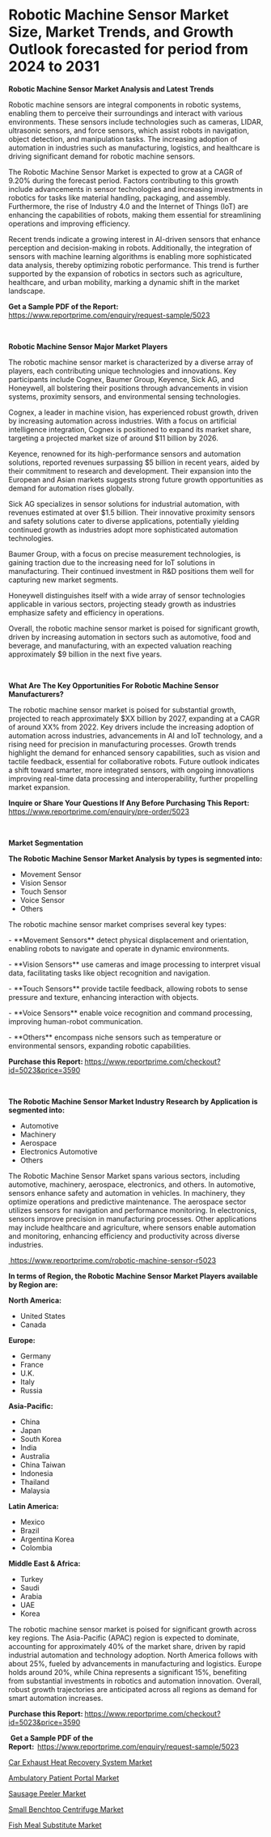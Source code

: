 <p><h1>Robotic Machine Sensor Market Size, Market Trends, and Growth Outlook forecasted for period from 2024 to 2031</h1></p><p><strong>Robotic Machine Sensor Market Analysis and Latest Trends</strong></p>
<p><p>Robotic machine sensors are integral components in robotic systems, enabling them to perceive their surroundings and interact with various environments. These sensors include technologies such as cameras, LIDAR, ultrasonic sensors, and force sensors, which assist robots in navigation, object detection, and manipulation tasks. The increasing adoption of automation in industries such as manufacturing, logistics, and healthcare is driving significant demand for robotic machine sensors.</p><p>The Robotic Machine Sensor Market is expected to grow at a CAGR of 9.20% during the forecast period. Factors contributing to this growth include advancements in sensor technologies and increasing investments in robotics for tasks like material handling, packaging, and assembly. Furthermore, the rise of Industry 4.0 and the Internet of Things (IoT) are enhancing the capabilities of robots, making them essential for streamlining operations and improving efficiency.</p><p>Recent trends indicate a growing interest in AI-driven sensors that enhance perception and decision-making in robots. Additionally, the integration of sensors with machine learning algorithms is enabling more sophisticated data analysis, thereby optimizing robotic performance. This trend is further supported by the expansion of robotics in sectors such as agriculture, healthcare, and urban mobility, marking a dynamic shift in the market landscape.</p></p>
<p><strong>Get a Sample PDF of the Report:&nbsp;</strong> <a href="https://www.reportprime.com/enquiry/request-sample/5023">https://www.reportprime.com/enquiry/request-sample/5023</a></p>
<p>&nbsp;</p>
<p><strong>Robotic Machine Sensor Major Market Players</strong></p>
<p><p>The robotic machine sensor market is characterized by a diverse array of players, each contributing unique technologies and innovations. Key participants include Cognex, Baumer Group, Keyence, Sick AG, and Honeywell, all bolstering their positions through advancements in vision systems, proximity sensors, and environmental sensing technologies.</p><p>Cognex, a leader in machine vision, has experienced robust growth, driven by increasing automation across industries. With a focus on artificial intelligence integration, Cognex is positioned to expand its market share, targeting a projected market size of around $11 billion by 2026.</p><p>Keyence, renowned for its high-performance sensors and automation solutions, reported revenues surpassing $5 billion in recent years, aided by their commitment to research and development. Their expansion into the European and Asian markets suggests strong future growth opportunities as demand for automation rises globally.</p><p>Sick AG specializes in sensor solutions for industrial automation, with revenues estimated at over $1.5 billion. Their innovative proximity sensors and safety solutions cater to diverse applications, potentially yielding continued growth as industries adopt more sophisticated automation technologies. </p><p>Baumer Group, with a focus on precise measurement technologies, is gaining traction due to the increasing need for IoT solutions in manufacturing. Their continued investment in R&D positions them well for capturing new market segments.</p><p>Honeywell distinguishes itself with a wide array of sensor technologies applicable in various sectors, projecting steady growth as industries emphasize safety and efficiency in operations.</p><p>Overall, the robotic machine sensor market is poised for significant growth, driven by increasing automation in sectors such as automotive, food and beverage, and manufacturing, with an expected valuation reaching approximately $9 billion in the next five years.</p></p>
<p>&nbsp;</p>
<p><strong>What Are The Key Opportunities For Robotic Machine Sensor Manufacturers?</strong></p>
<p><p>The robotic machine sensor market is poised for substantial growth, projected to reach approximately $XX billion by 2027, expanding at a CAGR of around XX% from 2022. Key drivers include the increasing adoption of automation across industries, advancements in AI and IoT technology, and a rising need for precision in manufacturing processes. Growth trends highlight the demand for enhanced sensory capabilities, such as vision and tactile feedback, essential for collaborative robots. Future outlook indicates a shift toward smarter, more integrated sensors, with ongoing innovations improving real-time data processing and interoperability, further propelling market expansion.</p></p>
<p><strong>Inquire or Share Your Questions If Any Before Purchasing This Report:</strong> <a href="https://www.reportprime.com/enquiry/pre-order/5023">https://www.reportprime.com/enquiry/pre-order/5023</a></p>
<p>&nbsp;</p>
<p><strong>Market Segmentation</strong></p>
<p><strong>The Robotic Machine Sensor Market Analysis by types is segmented into:</strong></p>
<p><ul><li>Movement Sensor</li><li>Vision Sensor</li><li>Touch Sensor</li><li>Voice Sensor</li><li>Others</li></ul></p>
<p><p>The robotic machine sensor market comprises several key types: </p><p>- **Movement Sensors** detect physical displacement and orientation, enabling robots to navigate and operate in dynamic environments. </p><p>- **Vision Sensors** use cameras and image processing to interpret visual data, facilitating tasks like object recognition and navigation. </p><p>- **Touch Sensors** provide tactile feedback, allowing robots to sense pressure and texture, enhancing interaction with objects. </p><p>- **Voice Sensors** enable voice recognition and command processing, improving human-robot communication. </p><p>- **Others** encompass niche sensors such as temperature or environmental sensors, expanding robotic capabilities.</p></p>
<p><strong>Purchase this Report:&nbsp;</strong><a href="https://www.reportprime.com/checkout?id=5023&price=3590">https://www.reportprime.com/checkout?id=5023&price=3590</a></p>
<p>&nbsp;</p>
<p><strong>The Robotic Machine Sensor Market Industry Research by Application is segmented into:</strong></p>
<p><ul><li>Automotive</li><li>Machinery</li><li>Aerospace</li><li>Electronics Automotive</li><li>Others</li></ul></p>
<p><p>The Robotic Machine Sensor Market spans various sectors, including automotive, machinery, aerospace, electronics, and others. In automotive, sensors enhance safety and automation in vehicles. In machinery, they optimize operations and predictive maintenance. The aerospace sector utilizes sensors for navigation and performance monitoring. In electronics, sensors improve precision in manufacturing processes. Other applications may include healthcare and agriculture, where sensors enable automation and monitoring, enhancing efficiency and productivity across diverse industries.</p></p>
<p><a href="https://www.reportprime.com/robotic-machine-sensor-r5023">&nbsp;https://www.reportprime.com/robotic-machine-sensor-r5023</a></p>
<p><strong>In terms of Region, the Robotic Machine Sensor Market Players available by Region are:</strong></p>
<p>
    <p> <strong> North America: </strong>
        <ul>
            <li>United States</li>
            <li>Canada</li>
        </ul>
        </p> 
    <p> <strong> Europe: </strong>
        <ul>
            <li>Germany</li>
            <li>France</li>
            <li>U.K.</li>
            <li>Italy</li>
            <li>Russia</li>
        </ul>
        </p> 
    <p> <strong> Asia-Pacific: </strong>
        <ul>
            <li>China</li>
            <li>Japan</li>
            <li>South Korea</li>
            <li>India</li>
            <li>Australia</li>
            <li>China Taiwan</li>
            <li>Indonesia</li>
            <li>Thailand</li>
            <li>Malaysia</li>
        </ul>
        </p> 
    <p> <strong> Latin America: </strong>
        <ul>
            <li>Mexico</li>
            <li>Brazil</li>
            <li>Argentina Korea</li>
            <li>Colombia</li>
        </ul>
        </p> 
    <p> <strong> Middle East & Africa: </strong>
        <ul>
            <li>Turkey</li>
            <li>Saudi</li>
            <li>Arabia</li>
            <li>UAE</li>
            <li>Korea</li>
        </ul>
    </p>
    </p>
<p><p>The robotic machine sensor market is poised for significant growth across key regions. The Asia-Pacific (APAC) region is expected to dominate, accounting for approximately 40% of the market share, driven by rapid industrial automation and technology adoption. North America follows with about 25%, fueled by advancements in manufacturing and logistics. Europe holds around 20%, while China represents a significant 15%, benefiting from substantial investments in robotics and automation innovation. Overall, robust growth trajectories are anticipated across all regions as demand for smart automation increases.</p></p>
<p><strong>Purchase this Report: </strong><a href="https://www.reportprime.com/checkout?id=5023&price=3590">https://www.reportprime.com/checkout?id=5023&price=3590</a></p>
<p>&nbsp;<strong>Get a Sample PDF of the Report:&nbsp;&nbsp;</strong><a href="https://www.reportprime.com/enquiry/request-sample/5023">https://www.reportprime.com/enquiry/request-sample/5023</a></p>
<p><strong></strong></p>
<p><p><a href="https://issuu.com/reportprime-2/docs/car-exhaust-heat-recovery-system-ma_ec032f0a3d05ef">Car Exhaust Heat Recovery System Market</a></p><p><a href="https://issuu.com/reportprime-2/docs/ambulatory-patient-portal-market-si_746092575dccb8">Ambulatory Patient Portal Market</a></p><p><a href="https://www.linkedin.com/pulse/sausage-peeler-industry-forecast-market-shifts-strategic-imperatives-1ns2e?trackingId=xl2Z6sjFT3GgCWuUvHR9MA%3D%3D">Sausage Peeler Market</a></p><p><a href="https://www.linkedin.com/pulse/small-benchtop-centrifuge-market-trends-growth-outlook-2024-hw16e?trackingId=OXN0%2F96NT%2FeVGMfh5aFEvA%3D%3D">Small Benchtop Centrifuge Market</a></p><p><a href="https://www.linkedin.com/pulse/navigating-fish-meal-substitute-market-expert-analysis-forecast-yabhf?trackingId=xCcskV6hQYqJrzKMRthNKA%3D%3D">Fish Meal Substitute Market</a></p></p>
